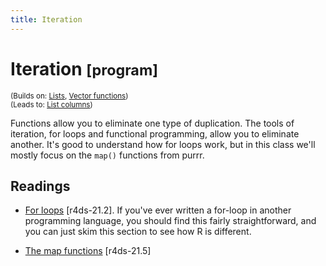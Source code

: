 ```yaml
---
title: Iteration
---
```


<!-- Generated automatically from iteration.yml. Do not edit by hand -->

# Iteration <small class='program'>[program]</small>
<small>(Builds on: [Lists](lists.md), [Vector functions](vector-functions.md))</small>  
<small>(Leads to: [List columns](list-cols.md))</small>

Functions allow you to eliminate one type of duplication. The tools
of iteration, for loops and functional programming, allow you to eliminate
another. It's good to understand how for loops work, but in this class
we'll mostly focus on the `map()` functions from purrr.

## Readings

  * [For loops](http://r4ds.had.co.nz/iteration.html#for-loops) [r4ds-21.2].
    If you've ever written a for-loop in another programming language, you
    should find this fairly straightforward, and you can just skim this section
    to see how R is different.

  * [The map functions](http://r4ds.had.co.nz/iteration.html#the-map-functions) [r4ds-21.5]


